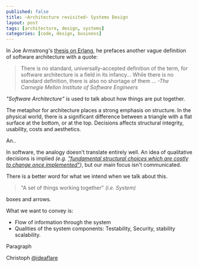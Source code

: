 ```yaml
---
published: false
title: ~Architecture revisited~ Systems Design
layout: post
tags: [architecture, design, systems]
categories: [code, design, business]
---
```


In Joe Armstrong's [thesis on Erlang](http://erlang.org/download/armstrong_thesis_2003.pdf), he prefaces another vague definition of software architecture with a quote:

> There is no standard, universally-accepted definition of the term, for software architecture is a field in its infancy...
> While there is no standard definition, there is also no shortage of them ...
> *-The Carnegie Mellon Institute of Software Engineers*

*"Software Architecture"* is used to talk about how things are put together.

The metaphor for architecture places a strong emphasis on structure. In the physical world, there is a significant difference between a triangle with a flat surface at the bottom, or at the top. Decisions affects structural integrity, usability, costs and aesthetics.

An.. 

In software, the analogy doesn't translate entirely well. An idea of qualitative decisions is implied *(e.g. ["fundamental structural choices which are costly to change once implemented"](https://en.wikipedia.org/wiki/Software_architecture))*, but our main focus isn't communicated.

There is a better word for what we intend when we talk about this.

> "A set of things working together" *(i.e. System)*

boxes and arrows.

What we want to convey is:
  * Flow of information through the system 
  * Qualities of the system components: Testability, Security, stability scalability.

Paragraph

Christoph [@ideaflare](https://twitter.com/ideaflare)
